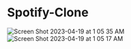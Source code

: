# Spotify-Clone

![Screen Shot 2023-04-19 at 1 05 35 AM](https://user-images.githubusercontent.com/116980345/232891285-5fbaa5f5-5b7d-49f7-9d94-5f26050f5b07.png)![Screen Shot 2023-04-19 at 1 05 17 AM](https://user-images.githubusercontent.com/116980345/232891332-c9744bde-2aca-4fed-bdf0-7ddb07d5f852.png)

